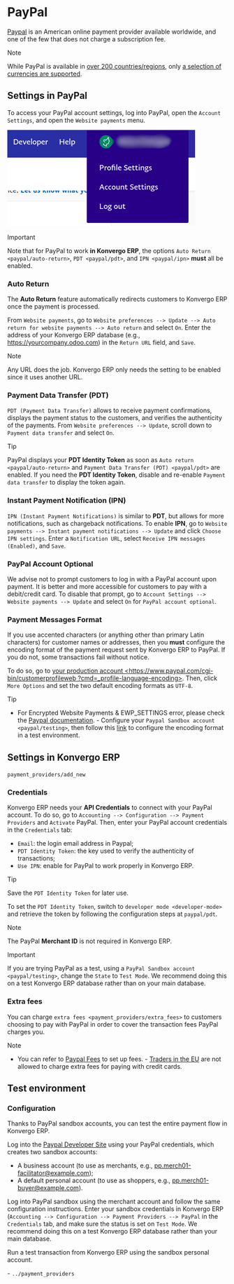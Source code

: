 # PayPal

[Paypal](https://www.paypal.com/) is an American online payment provider
available worldwide, and one of the few that does not charge a
subscription fee.

> [!NOTE]
> While PayPal is available in [over 200
> countries/regions](https://www.paypal.com/webapps/mpp/country-worldwide),
> only [a selection of currencies are
> supported](https://developer.paypal.com/docs/reports/reference/paypal-supported-currencies).

## Settings in PayPal

To access your PayPal account settings, log into PayPal, open the
`Account Settings`, and open the `Website payments` menu.

<img src="paypal/paypal-account.png" class="align-center"
alt="PayPal account menu" />

> [!IMPORTANT]
> Note that for PayPal to work **in Konvergo ERP**, the options
> `Auto Return <paypal/auto-return>`, `PDT <paypal/pdt>`, and
> `IPN <paypal/ipn>` **must** all be enabled.

### Auto Return

The **Auto Return** feature automatically redirects customers to Konvergo ERP
once the payment is processed.

From `Website payments`, go to `Website preferences --> Update --> Auto
return for website payments --> Auto return` and select `On`. Enter the
address of your Konvergo ERP database (e.g.,
<span class="title-ref">https://yourcompany.odoo.com</span>) in the
`Return URL` field, and `Save`.

> [!NOTE]
> Any URL does the job. Konvergo ERP only needs the setting to be enabled since
> it uses another URL.

### Payment Data Transfer (PDT)

`PDT (Payment Data Transfer)` allows to receive payment confirmations,
displays the payment status to the customers, and verifies the
authenticity of the payments. From `Website
preferences --> Update`, scroll down to `Payment data transfer` and
select `On`.

> [!TIP]
> PayPal displays your **PDT Identity Token** as soon as
> `Auto return <paypal/auto-return>` and
> `Payment Data Transfer (PDT) <paypal/pdt>` are enabled. If you need
> the **PDT Identity Token**, disable and re-enable
> `Payment data transfer` to display the token again.

### Instant Payment Notification (IPN)

`IPN (Instant Payment Notifications)` is similar to **PDT**, but allows
for more notifications, such as chargeback notifications. To enable
**IPN**, go to `Website
payments --> Instant payment notifications --> Update` and click
`Choose IPN settings`. Enter a `Notification URL`, select
`Receive IPN messages (Enabled)`, and `Save`.

### PayPal Account Optional

We advise not to prompt customers to log in with a PayPal account upon
payment. It is better and more accessible for customers to pay with a
debit/credit card. To disable that prompt, go to
`Account Settings --> Website payments --> Update` and select `On` for
`PayPal account optional`.

### Payment Messages Format

If you use accented characters (or anything other than primary Latin
characters) for customer names or addresses, then you **must** configure
the encoding format of the payment request sent by Konvergo ERP to PayPal. If
you do not, some transactions fail without notice.

To do so, go to [your production account
\<https://www.paypal.com/cgi-bin/customerprofileweb
?cmd=\_profile-language-encoding\>](). Then, click `More Options` and
set the two default encoding formats as `UTF-8`.

> [!TIP]
> - For Encrypted Website Payments & EWP_SETTINGS error, please check
> the [Paypal
> documentation](https://developer.paypal.com/docs/online/). - Configure
> your `Paypal Sandbox account <paypal/testing>`, then follow this
> [link](https://sandbox.paypal.com/cgi-bin/customerprofileweb?cmd=_profile-language-encoding)
> to configure the encoding format in a test environment.

## Settings in Konvergo ERP

<div class="seealso">

`payment_providers/add_new`

</div>

### Credentials

Konvergo ERP needs your **API Credentials** to connect with your PayPal account.
To do so, go to `Accounting --> Configuration --> Payment Providers` and
`Activate` PayPal. Then, enter your PayPal account credentials in the
`Credentials` tab:

- `Email`: the login email address in Paypal;
- `PDT Identity Token`: the key used to verify the authenticity of
  transactions;
- `Use IPN`: enable for PayPal to work properly in Konvergo ERP.

> [!TIP]
> Save the `PDT Identity Token` for later use.

To set the `PDT Identity Token`, switch to
`developer mode <developer-mode>` and retrieve the token by following
the configuration steps at `paypal/pdt`.

> [!NOTE]
> The PayPal **Merchant ID** is not required in Konvergo ERP.

> [!IMPORTANT]
> If you are trying PayPal as a test, using a
> `PayPal Sandbox account <paypal/testing>`, change the `State` to
> `Test Mode`. We recommend doing this on a test Konvergo ERP database rather
> than on your main database.

### Extra fees

You can charge `extra fees <payment_providers/extra_fees>` to customers
choosing to pay with PayPal in order to cover the transaction fees
PayPal charges you.

> [!NOTE]
> - You can refer to [Paypal
> Fees](https://www.paypal.com/webapps/mpp/paypal-fees) to set up
> fees. - [Traders in the
> EU](https://europa.eu/youreurope/citizens/consumers/shopping/pricing-payments/index_en.htm)
> are not allowed to charge extra fees for paying with credit cards.

## Test environment

### Configuration

Thanks to PayPal sandbox accounts, you can test the entire payment flow
in Konvergo ERP.

Log into the [Paypal Developer Site](https://developer.paypal.com/)
using your PayPal credentials, which creates two sandbox accounts:

- A business account (to use as merchants, e.g.,
  <pp.merch01-facilitator@example.com>);
- A default personal account (to use as shoppers, e.g.,
  <pp.merch01-buyer@example.com>).

Log into PayPal sandbox using the merchant account and follow the same
configuration instructions. Enter your sandbox credentials in Konvergo ERP
(`Accounting --> Configuration --> Payment
Providers --> PayPal` in the `Credentials` tab, and make sure the status
is set on `Test Mode`. We recommend doing this on a test Konvergo ERP database
rather than your main database.

Run a test transaction from Konvergo ERP using the sandbox personal account.

<div class="seealso">

\- `../payment_providers`

</div>
